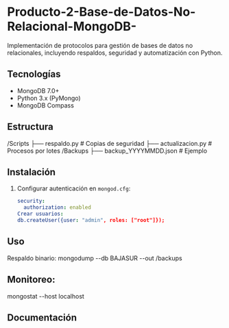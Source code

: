 # Producto-2-Base-de-Datos-No-Relacional-MongoDB-
Implementación de protocolos para gestión de bases de datos no relacionales, incluyendo respaldos, seguridad y automatización con Python.
## Tecnologías
- MongoDB 7.0+
- Python 3.x (PyMongo)
- MongoDB Compass

## Estructura
/Scripts
├── respaldo.py # Copias de seguridad
├── actualizacion.py # Procesos por lotes
/Backups
├── backup_YYYYMMDD.json # Ejemplo

## Instalación
1. Configurar autenticación en `mongod.cfg`:
   ```yaml
   security:
     authorization: enabled
   Crear usuarios:
   db.createUser({user: "admin", roles: ["root"]});
## Uso
  Respaldo binario:
  mongodump --db BAJASUR --out /backups
## Monitoreo:
  mongostat --host localhost
## Documentación
